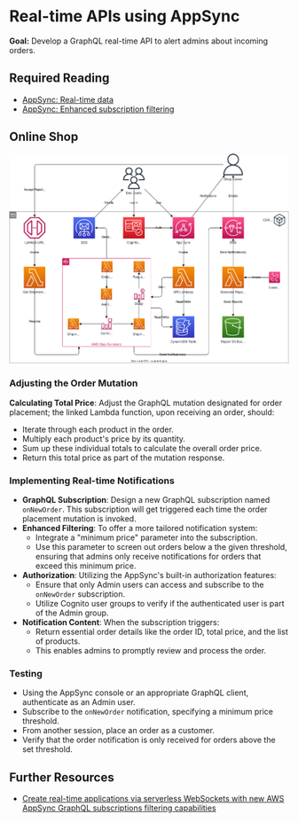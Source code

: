 # Real-time APIs using AppSync

**Goal:** Develop a GraphQL real-time API to alert admins about incoming orders.

## Required Reading

- [AppSync: Real-time data](https://docs.aws.amazon.com/appsync/latest/devguide/aws-appsync-real-time-data.html)
- [AppSync: Enhanced subscription filtering](https://docs.aws.amazon.com/appsync/latest/devguide/aws-appsync-real-time-enhanced-filtering.html)

## Online Shop

![Overview](https://raw.githubusercontent.com/msg-CareerPaths/aws-serverless-training/master/chapters/diagrams/090-appsync-subscriptions.drawio.svg "Overview")

### Adjusting the Order Mutation

**Calculating Total Price**: Adjust the GraphQL mutation designated for order placement; the linked Lambda function, upon receiving an order, should:
- Iterate through each product in the order.
- Multiply each product's price by its quantity.
- Sum up these individual totals to calculate the overall order price.
- Return this total price as part of the mutation response.

### Implementing Real-time Notifications

- **GraphQL Subscription**: Design a new GraphQL subscription named `onNewOrder`. This subscription will get triggered each time the order placement mutation is invoked.
- **Enhanced Filtering**: To offer a more tailored notification system:
   - Integrate a "minimum price" parameter into the subscription.
   - Use this parameter to screen out orders below a the given threshold, ensuring that admins only receive notifications for orders that exceed this minimum price.
- **Authorization**: Utilizing the AppSync's built-in authorization features:
   - Ensure that only Admin users can access and subscribe to the `onNewOrder` subscription.
   - Utilize Cognito user groups to verify if the authenticated user is part of the Admin group.
- **Notification Content**: When the subscription triggers:
   - Return essential order details like the order ID, total price, and the list of products.
   - This enables admins to promptly review and process the order.

### Testing

- Using the AppSync console or an appropriate GraphQL client, authenticate as an Admin user.
- Subscribe to the `onNewOrder` notification, specifying a minimum price threshold.
- From another session, place an order as a customer.
- Verify that the order notification is only received for orders above the set threshold.

## Further Resources

- [Create real-time applications via serverless WebSockets with new AWS AppSync GraphQL subscriptions filtering capabilities](https://aws.amazon.com/blogs/mobile/appsync-enhanced-filtering/)
